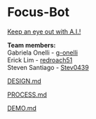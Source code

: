 # Focus-Bot
<ins>Keep an eye out with A.I.!</ins>

**Team members:**   
Gabriela Onelli - [g-onelli](https://github.com/g-onelli)   
Erick Lim - [redroach51](https://github.com/redroach51)   
Steven Santiago - [Stev0439](https://github.com/Stev0439)

[DESIGN.md](https://github.com/Stev0439/Focus-Bot/blob/main/DESIGN.md)

[PROCESS.md](https://github.com/Stev0439/Focus-Bot/blob/main/PROCESS.md)

[DEMO.md](https://github.com/Stev0439/Focus-Bot/blob/main/DEMO.md)
